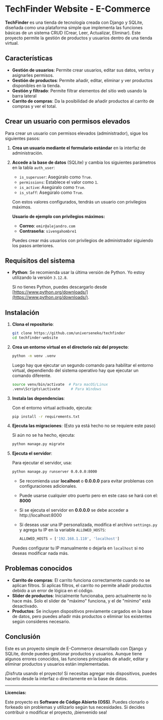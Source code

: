 
# TechFinder Website - E-Commerce

**TechFinder** es una tienda de tecnología creada con Django y SQLite, diseñada como una plataforma simple que implementa las funciones básicas de un sistema CRUD (Crear, Leer, Actualizar, Eliminar). Este proyecto permite la gestión de productos y usuarios dentro de una tienda virtual.

## Características

- **Gestión de usuarios**: Permite crear usuarios, editar sus datos, verlos y asignarles permisos.
- **Gestión de productos**: Permite añadir, editar, eliminar y ver productos disponibles en la tienda.
- **Gestión y filtrado**: Permite filtrar elementos del sitio web usando la barra lateral
- **Carrito de compras**: Da la posibilidad de añadir productos al carrito de compras y ver el total.

## Crear un usuario con permisos elevados

Para crear un usuario con permisos elevados (administrador), sigue los siguientes pasos:

1. **Crea un usuario mediante el formulario estándar** en la interfaz de administración.
2. **Accede a la base de datos** (SQLite) y cambia los siguientes parámetros en la tabla `auth_user`:

   - `is_superuser`: Asegúralo como `True`.
   - `permissions`: Establece el valor como `1`.
   - `is_active`: Asegúralo como `True`.
   - `is_staff`: Asegúralo como `True`.

   Con estos valores configurados, tendrás un usuario con privilegios máximos.

   **Usuario de ejemplo con privilegios máximos:**
   - **Correo**: `emir@alejandro.com`
   - **Contraseña**: `sivengahombre1`

   Puedes crear más usuarios con privilegios de administrador siguiendo los pasos anteriores.

## Requisitos del sistema

- **Python**: Se recomienda usar la última versión de Python. Yo estoy utilizando la versión `3.12.8`.
  
  Si no tienes Python, puedes descargarlo desde [https://www.python.org/downloads/](https://www.python.org/downloads/).

## Instalación

1. **Clona el repositorio**:

   ```bash
   git clone https://github.com/universeneko/techfinder
   cd techfinder-website
   ```

2. **Crea un entorno virtual en el directorio raíz del proyecto**:

   ```bash
   python -m venv .venv
    ```
    
    Luego hay que ejecutar un segundo comando para habilitar el entorno virtual, dependiendo del sistema operativo hay que ejecutar un comando diferente.
    ```bash
   source venv/bin/activate  # Para macOS/Linux
   .venv\Scripts\activate     # Para Windows
   ```

3. **Instala las dependencias**:

   Con el entorno virtual activado, ejecuta:

   ```bash
   pip install -r requirements.txt
   ```

4. **Ejecuta las migraciones**: (Esto ya está hecho no se requiere este paso)

   Si aún no se ha hecho, ejecuta:

   ```bash
   python manage.py migrate
   ```

5. **Ejecuta el servidor**:

   Para ejecutar el servidor, usa:

   ```bash
   python manage.py runserver 0.0.0.0:8000
   ```

   - Se recomienda usar **localhost** o **0.0.0.0** para evitar problemas con configuraciones adicionales.
   - Puede usarse cualquier otro puerto pero en este caso se hará con el: **8000**
   - Si se ejecuta el servidor en **0.0.0.0** se debe acceder a http://localhost:8000
   - Si deseas usar una IP personalizada, modifica el archivo `settings.py` y agrega tu IP en la variable `ALLOWED_HOSTS`:

     ```python
     ALLOWED_HOSTS = ['192.168.1.110', 'localhost']
     ```

   Puedes configurar tu IP manualmente o dejarla en `localhost` si no deseas modificar nada más.

## Problemas conocidos

- **Carrito de compras**: El carrito funciona correctamente cuando no se aplican filtros. Si aplicas filtros, el carrito no permite añadir productos debido a un error de lógica en el código.
- **Slider de productos**: Inicialmente funcionaba, pero actualmente no lo hace más. Solo el slider de "máximo" funciona, y el de "mínimo" está desactivado.
- **Productos**: Se incluyen dispositivos previamente cargados en la base de datos, pero puedes añadir más productos o eliminar los existentes según consideres necesario.

## Conclusión

Este es un proyecto simple de E-Commerce desarrollado con Django y SQLite, donde puedes gestionar productos y usuarios. Aunque tiene algunos errores conocidos, las funciones principales de añadir, editar y eliminar productos y usuarios están implementadas.

¡Disfruta usando el proyecto! Si necesitas agregar más dispositivos, puedes hacerlo desde la interfaz o directamente en la base de datos.

---

**Licencias:**

Este proyecto es **Software de Código Abierto (OSS)**. Puedes clonarlo o forkeado sin problemas y utilizarlo según tus necesidades. Si decides contribuir o modificar el proyecto, ¡bienvenido sea!

